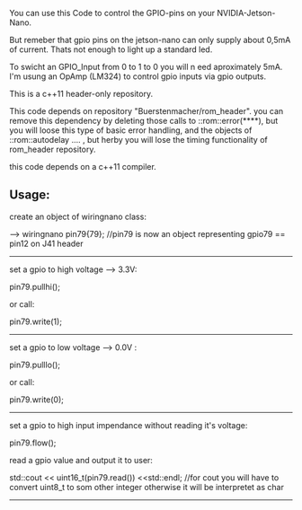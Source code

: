 You can use this Code to control the GPIO-pins on your NVIDIA-Jetson-Nano.

But remeber that gpio pins on the jetson-nano can only supply about 0,5mA of current. Thats not enough to light up a standard led.

To swicht an GPIO_Input from 0 to 1 to 0 you will n eed aproximately 5mA. I'm usung an OpAmp (LM324) to control gpio inputs via gpio outputs.   

This is a c++11 header-only repository.

This code depends on repository "Buerstenmacher/rom_header". you can remove this dependency by deleting those calls to ::rom::error(****), but you will loose this type of basic error handling, and the objects of ::rom::autodelay ....  , but herby you will lose the timing functionality of rom_header repository.

this code depends on a c++11 compiler. 

Usage:
------

create an object of wiringnano class:

--> wiringnano pin79{79};   //pin79 is now an object representing gpio79 == pin12 on J41 header

---------------------------------------------------------------------

set a gpio to high voltage --> 3.3V:

pin79.pullhi();

or call:

pin79.write(1);

---------------------------------------------------------------------

set a gpio to low voltage --> 0.0V :

pin79.pulllo();

or call:

pin79.write(0);

---------------------------------------------------------------------

set a gpio to high input impendance without reading it's voltage:

pin79.flow();

read a gpio value and output it to user:

std::cout << uint16_t(pin79.read()) <<std::endl;    //for cout you will have to convert uint8_t to som other integer otherwise it          will be interpretet as char 

---------------------------------------------------------------------
